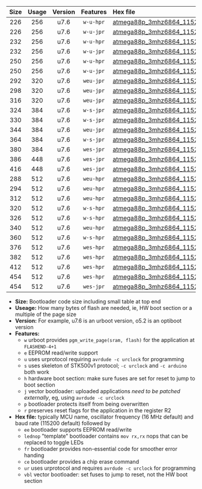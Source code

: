 |Size|Usage|Version|Features|Hex file|
|:-:|:-:|:-:|:-:|:--|
|226|256|u7.6|`w-u-hpr`|[atmega88p_3mhz6864_115200bps_ur.hex](https://raw.githubusercontent.com/stefanrueger/urboot/main//atmega88p_3mhz6864_115200bps_ur.hex)|
|226|256|u7.6|`w-u-jpr`|[atmega88p_3mhz6864_115200bps_ur_vbl.hex](https://raw.githubusercontent.com/stefanrueger/urboot/main//atmega88p_3mhz6864_115200bps_ur_vbl.hex)|
|232|256|u7.6|`w-u-hpr`|[atmega88p_3mhz6864_115200bps_lednop_ur.hex](https://raw.githubusercontent.com/stefanrueger/urboot/main//atmega88p_3mhz6864_115200bps_lednop_ur.hex)|
|232|256|u7.6|`w-u-jpr`|[atmega88p_3mhz6864_115200bps_lednop_ur_vbl.hex](https://raw.githubusercontent.com/stefanrueger/urboot/main//atmega88p_3mhz6864_115200bps_lednop_ur_vbl.hex)|
|250|256|u7.6|`w-u-hpr`|[atmega88p_3mhz6864_115200bps_lednop_fr_ur.hex](https://raw.githubusercontent.com/stefanrueger/urboot/main//atmega88p_3mhz6864_115200bps_lednop_fr_ur.hex)|
|250|256|u7.6|`w-u-jpr`|[atmega88p_3mhz6864_115200bps_lednop_fr_ur_vbl.hex](https://raw.githubusercontent.com/stefanrueger/urboot/main//atmega88p_3mhz6864_115200bps_lednop_fr_ur_vbl.hex)|
|292|320|u7.6|`weu-jpr`|[atmega88p_3mhz6864_115200bps_ee_ur_vbl.hex](https://raw.githubusercontent.com/stefanrueger/urboot/main//atmega88p_3mhz6864_115200bps_ee_ur_vbl.hex)|
|298|320|u7.6|`weu-jpr`|[atmega88p_3mhz6864_115200bps_ee_lednop_ur_vbl.hex](https://raw.githubusercontent.com/stefanrueger/urboot/main//atmega88p_3mhz6864_115200bps_ee_lednop_ur_vbl.hex)|
|316|320|u7.6|`weu-jpr`|[atmega88p_3mhz6864_115200bps_ee_lednop_fr_ur_vbl.hex](https://raw.githubusercontent.com/stefanrueger/urboot/main//atmega88p_3mhz6864_115200bps_ee_lednop_fr_ur_vbl.hex)|
|324|384|u7.6|`w-s-jpr`|[atmega88p_3mhz6864_115200bps_vbl.hex](https://raw.githubusercontent.com/stefanrueger/urboot/main//atmega88p_3mhz6864_115200bps_vbl.hex)|
|330|384|u7.6|`w-s-jpr`|[atmega88p_3mhz6864_115200bps_lednop_vbl.hex](https://raw.githubusercontent.com/stefanrueger/urboot/main//atmega88p_3mhz6864_115200bps_lednop_vbl.hex)|
|344|384|u7.6|`weu-jpr`|[atmega88p_3mhz6864_115200bps_ee_lednop_fr_ce_ur_vbl.hex](https://raw.githubusercontent.com/stefanrueger/urboot/main//atmega88p_3mhz6864_115200bps_ee_lednop_fr_ce_ur_vbl.hex)|
|364|384|u7.6|`w-s-jpr`|[atmega88p_3mhz6864_115200bps_lednop_fr_vbl.hex](https://raw.githubusercontent.com/stefanrueger/urboot/main//atmega88p_3mhz6864_115200bps_lednop_fr_vbl.hex)|
|380|384|u7.6|`wes-jpr`|[atmega88p_3mhz6864_115200bps_ee_vbl.hex](https://raw.githubusercontent.com/stefanrueger/urboot/main//atmega88p_3mhz6864_115200bps_ee_vbl.hex)|
|386|448|u7.6|`wes-jpr`|[atmega88p_3mhz6864_115200bps_ee_lednop_vbl.hex](https://raw.githubusercontent.com/stefanrueger/urboot/main//atmega88p_3mhz6864_115200bps_ee_lednop_vbl.hex)|
|416|448|u7.6|`wes-jpr`|[atmega88p_3mhz6864_115200bps_ee_lednop_fr_vbl.hex](https://raw.githubusercontent.com/stefanrueger/urboot/main//atmega88p_3mhz6864_115200bps_ee_lednop_fr_vbl.hex)|
|288|512|u7.6|`weu-hpr`|[atmega88p_3mhz6864_115200bps_ee_ur.hex](https://raw.githubusercontent.com/stefanrueger/urboot/main//atmega88p_3mhz6864_115200bps_ee_ur.hex)|
|294|512|u7.6|`weu-hpr`|[atmega88p_3mhz6864_115200bps_ee_lednop_ur.hex](https://raw.githubusercontent.com/stefanrueger/urboot/main//atmega88p_3mhz6864_115200bps_ee_lednop_ur.hex)|
|312|512|u7.6|`weu-hpr`|[atmega88p_3mhz6864_115200bps_ee_lednop_fr_ur.hex](https://raw.githubusercontent.com/stefanrueger/urboot/main//atmega88p_3mhz6864_115200bps_ee_lednop_fr_ur.hex)|
|320|512|u7.6|`w-s-hpr`|[atmega88p_3mhz6864_115200bps.hex](https://raw.githubusercontent.com/stefanrueger/urboot/main//atmega88p_3mhz6864_115200bps.hex)|
|326|512|u7.6|`w-s-hpr`|[atmega88p_3mhz6864_115200bps_lednop.hex](https://raw.githubusercontent.com/stefanrueger/urboot/main//atmega88p_3mhz6864_115200bps_lednop.hex)|
|340|512|u7.6|`weu-hpr`|[atmega88p_3mhz6864_115200bps_ee_lednop_fr_ce_ur.hex](https://raw.githubusercontent.com/stefanrueger/urboot/main//atmega88p_3mhz6864_115200bps_ee_lednop_fr_ce_ur.hex)|
|360|512|u7.6|`w-s-hpr`|[atmega88p_3mhz6864_115200bps_lednop_fr.hex](https://raw.githubusercontent.com/stefanrueger/urboot/main//atmega88p_3mhz6864_115200bps_lednop_fr.hex)|
|376|512|u7.6|`wes-hpr`|[atmega88p_3mhz6864_115200bps_ee.hex](https://raw.githubusercontent.com/stefanrueger/urboot/main//atmega88p_3mhz6864_115200bps_ee.hex)|
|382|512|u7.6|`wes-hpr`|[atmega88p_3mhz6864_115200bps_ee_lednop.hex](https://raw.githubusercontent.com/stefanrueger/urboot/main//atmega88p_3mhz6864_115200bps_ee_lednop.hex)|
|412|512|u7.6|`wes-hpr`|[atmega88p_3mhz6864_115200bps_ee_lednop_fr.hex](https://raw.githubusercontent.com/stefanrueger/urboot/main//atmega88p_3mhz6864_115200bps_ee_lednop_fr.hex)|
|454|512|u7.6|`wes-hpr`|[atmega88p_3mhz6864_115200bps_ee_lednop_fr_ce.hex](https://raw.githubusercontent.com/stefanrueger/urboot/main//atmega88p_3mhz6864_115200bps_ee_lednop_fr_ce.hex)|
|454|512|u7.6|`wes-jpr`|[atmega88p_3mhz6864_115200bps_ee_lednop_fr_ce_vbl.hex](https://raw.githubusercontent.com/stefanrueger/urboot/main//atmega88p_3mhz6864_115200bps_ee_lednop_fr_ce_vbl.hex)|

- **Size:** Bootloader code size including small table at top end
- **Useage:** How many bytes of flash are needed, ie, HW boot section or a multiple of the page size
- **Version:** For example, u7.6 is an urboot version, o5.2 is an optiboot version
- **Features:**
  + `w` urboot provides `pgm_write_page(sram, flash)` for the application at `FLASHEND-4+1`
  + `e` EEPROM read/write support
  + `u` uses urprotocol requiring `avrdude -c urclock` for programming
  + `s` uses skeleton of STK500v1 protocol; `-c urclock` and `-c arduino` both work
  + `h` hardware boot section: make sure fuses are set for reset to jump to boot section
  + `j` vector bootloader: uploaded applications *need to be patched externally*, eg, using `avrdude -c urclock`
  + `p` bootloader protects itself from being overwritten
  + `r` preserves reset flags for the application in the register R2
- **Hex file:** typically MCU name, oscillator frequency (16 MHz default) and baud rate (115200 default) followed by
  + `ee` bootloader supports EEPROM read/write
  + `lednop` "template" bootloader contains `mov rx,rx` nops that can be replaced to toggle LEDs
  + `fr` bootloader provides non-essential code for smoother error handing
  + `ce` bootloader provides a chip erase command
  + `ur` uses urprotocol and requires `avrdude -c urclock` for programming
  + `vbl` vector bootloader: set fuses to jump to reset, not the HW boot section

